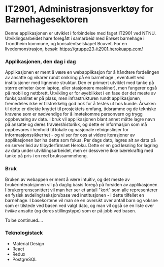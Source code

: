 # IT2901, Administrasjonsverktøy for Barnehagesektoren

Denne applikasjonen er utviklet i forbindelse med faget IT2901 ved NTNU. Utviklingsarbeidet hare foregått i samarbeid med Brøset barnehage i Trondheim kommune, og konsulentselskapet Bouvet. For en livedemonstrasjon, besøk: https://gruppe23-it2901.herokuapp.com/


### Applikasjonen, den dag i dag

Applikasjonen er ment å være en webapplikasjon for å håndtere fordelingen av ansatte og vikarer rundt omkring på en barnehage , eventuelt ved institusjoner med lignende struktur. Den er primært utviklet med tanke på større enheter (som laptop, eller stasjonære maskiner), men fungerer også på mobil og nettbrett. Utvikling er for øyeblikket i en fase der det meste av funksjoanlitet er på plass, men infrastrukturen rundt applikasjonen fremedeles ikke er tilstrekkelig god nok for å testes ut hos kunde. Årsaken til dette er direkte knyttet til prosjektets omfang, tidsramme og de tekniske kravene som er nødvendige for å imøtekomme personvern og trygg oppbevaring av data. I bruk vil applikasjonen blant annet måtte lagre navn på ansatte og deres fraværshistorikk, og dette er informasjon som må oppbevares i henhold til lokale og nasjonale retnignslinjer for informasjonssikkerhet - og vi ser for oss at videre iterasjoner av applikasjonen bør ha dette som fokus. Per dags dato, lagres alt av data på en server leid av tilbyderfirmaet Heroku. Dette er en god løsning for lagring av data under utviklingsarbeidet, men er dessverre ikke bærekraftig med tanke på pris i en reel brukssammeheng. 

### Bruk

Bruken av webappen er ment å være intuitiv, og det meste av brukerinteraksjonen vil på daglig basis foregå på forsiden av applikasjonen. I brukergrensesnittert vil man her ser et antall "kort" som alle representerer en fysisk avdeling/seksjon/base ved institusjonen - i dette tilfellet en barnehage. I basekortene vil man se en oversikt over antall barn og voksne som er tilstede ved basen ved valgt dato, og man vil også se en liste over _hvilke_ ansatte (og deres stillingstype) som er på jobb ved basen. 

To be continued....


### Teknologistack

- Material Design
- React
- Redux
- PostgreSQL


